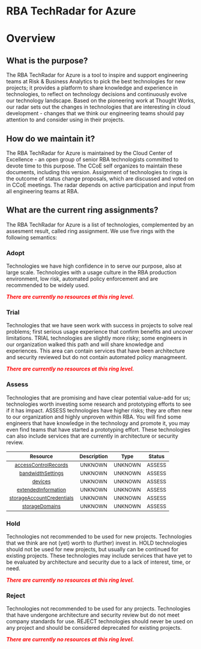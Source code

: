 
RBA TechRadar for Azure
=======================

# Overview

## What is the purpose?


The RBA TechRadar for Azure is a tool to inspire and support engineering teams at Risk & Business Analytics to pick the best technologies for new projects; it provides a platform to share knowledge and experience in technologies, to reflect on technology decisions and continuously evolve our technology landscape.  Based on the pioneering work at Thought Works, our radar sets out the changes in technologies that are interesting in cloud development - changes that we think our engineering teams should pay attention to and consider using in their projects.
## How do we maintain it?


The RBA TechRadar for Azure is maintained by the Cloud Center of Excellence - an open group of senior RBA technologists committed to devote time to this purpose.  The CCoE self organizes to maintain these documents, including this version.  Assignment of technologies to rings is the outcome of status change proposals, which are discussed and voted on in CCoE meetings.  The radar depends on active participation and input from all engineering teams at RBA.
## What are the current ring assignments?


The RBA TechRadar for Azure is a list of technologies, complemented by an assesment result, called ring assignment.  We use five rings with the following semantics:
### Adopt


Technologies we have high confidence in to serve our purpose, also at large scale.  Technologies with a usage culture in the RBA production environment, low risk, automated policy enforcement and are recommended to be widely used.  
  
***<font color="red"> There are currently no resources at this ring level. </font>***
### Trial


Technologies that we have seen work with success in projects to solve real problems;  first serious usage experience that confirm benefits and uncover limitations.  TRIAL technologies are slightly more risky; some engineers in our organization walked this path and will share knowledge and experiences.  This area can contain services that have been architecture and security reviewed but do not contain automated policy managmeent.  
  
***<font color="red"> There are currently no resources at this ring level. </font>***
### Assess


Technologies that are promising and have clear potential value-add for us; technologies worth investing some research and prototyping efforts to see if it has impact.  ASSESS technologies have higher risks;  they are often new to our organization and highly unproven within RBA.  You will find some engineers that have knowledge in the technology and promote it, you may even find teams that have started a prototyping effort.  These technologies can also include services that are currently in architecture or security review.  

|<sub>Resource</sub>|<sub>Description</sub>|<sub>Type</sub>|<sub>Status</sub>|
| :---: | :---: | :---: | :---: |
|<sub>[accessControlRecords](https://github.com/openrba/python-azure-techradar/tree/master/Microsoft.DBforMySQL/managers/accessControlRecords)</sub>|<sub>UNKNOWN</sub>|<sub>UNKNOWN</sub>|<sub>ASSESS</sub>|
|<sub>[bandwidthSettings](https://github.com/openrba/python-azure-techradar/tree/master/Microsoft.DBforMySQL/managers/bandwidthSettings)</sub>|<sub>UNKNOWN</sub>|<sub>UNKNOWN</sub>|<sub>ASSESS</sub>|
|<sub>[devices](https://github.com/openrba/python-azure-techradar/tree/master/Microsoft.DBforMySQL/managers/devices)</sub>|<sub>UNKNOWN</sub>|<sub>UNKNOWN</sub>|<sub>ASSESS</sub>|
|<sub>[extendedInformation](https://github.com/openrba/python-azure-techradar/tree/master/Microsoft.DBforMySQL/managers/extendedInformation)</sub>|<sub>UNKNOWN</sub>|<sub>UNKNOWN</sub>|<sub>ASSESS</sub>|
|<sub>[storageAccountCredentials](https://github.com/openrba/python-azure-techradar/tree/master/Microsoft.DBforMySQL/managers/storageAccountCredentials)</sub>|<sub>UNKNOWN</sub>|<sub>UNKNOWN</sub>|<sub>ASSESS</sub>|
|<sub>[storageDomains](https://github.com/openrba/python-azure-techradar/tree/master/Microsoft.DBforMySQL/managers/storageDomains)</sub>|<sub>UNKNOWN</sub>|<sub>UNKNOWN</sub>|<sub>ASSESS</sub>|

### Hold


Technologies not recommended to be used for new projects. Technologies that we think are not (yet) worth to (further) invest in.  HOLD technologies should not be used for new projects, but usually can be continued for existing projects.  These technologies may include services that have yet to be evaluated by architecture and security due to a lack of interest, time, or need.  
  
***<font color="red"> There are currently no resources at this ring level. </font>***
### Reject


Technologies not recommended to be used for any projects. Technologies that have undergone architecture and security review but do not meet company standards for use.  REJECT technologies should never be used on any project and should be considered deprecated for existing projects.  
  
***<font color="red"> There are currently no resources at this ring level. </font>***